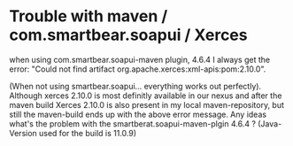 
# Trouble with maven / com.smartbear.soapui / Xerces

when using com.smartbear.soapui-maven plugin, 4.6.4 I always get the error:
"Could not find artifact org.apache.xerces:xml-apis:pom:2.10.0".

(When not using smartbear.soapui... everything works out perfectly).
Although xerces 2.10.0 is most definitly available in our nexus and after
the maven build Xerces 2.10.0 is also present in my local maven-repository, but
still the maven-build ends up with the above error message.
Any ideas what's the problem with the smartberat.soapui-maven-plgin 4.6.4 ?
(Java-Version used for the build is 11.0.9)

        